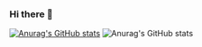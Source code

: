 ### Hi there 👋
[![Anurag's GitHub stats](https://github-readme-stats.vercel.app/api?username=izenish)](https://github.com/anuraghazra/github-readme-stats)
![Anurag's GitHub stats](https://github-readme-stats.vercel.app/api?username=izenish&count_private=true)


<!--
**izenish/izenish** is a ✨ _special_ ✨ repository because its `README.md` (this file) appears on your GitHub profile.

Here are some ideas to get you started:

- 🔭 I’m currently working on ...
- 🌱 I’m currently learning ...
- 👯 I’m looking to collaborate on ...
- 🤔 I’m looking for help with ...
- 💬 Ask me about ...
- 📫 How to reach me: ...
- 😄 Pronouns: ...
- ⚡ Fun fact: ...
-->
